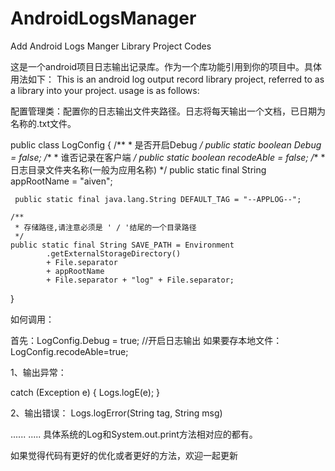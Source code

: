 # AndroidLogsManager
Add Android Logs Manger Library Project Codes

这是一个android项目日志输出记录库。作为一个库功能引用到你的项目中。具体用法如下：
This is an android log output record library project,  referred to as a library into your project.
usage is as follows:


配置管理类：配置你的日志输出文件夹路径。日志将每天输出一个文档，已日期为名称的.txt文件。

public class LogConfig {
	/**
	 * 是否开启Debug
	 */
	public static boolean Debug = false;
	/**
	 * 谁否记录在客户端
	 */
	public static boolean recodeAble = false;
	/**
	 * 日志目录文件夹名称(一般为应用名称)
	 */
	public static final String appRootName = "aiven";
	
	 public static final java.lang.String DEFAULT_TAG = "--APPLOG--";

	/**
	 * 存储路径,请注意必须是 ' / '结尾的一个目录路径
	 */
	public static final String SAVE_PATH = Environment
			.getExternalStorageDirectory()
			+ File.separator
			+ appRootName
			+ File.separator + "log" + File.separator;
}




如何调用：

首先：LogConfig.Debug = true; //开启日志输出
如果要存本地文件：LogConfig.recodeAble=true;

1、输出异常：
 
 catch (Exception e) {
      Logs.logE(e);
      }
      
2、输出错误：
      Logs.logError(String tag, String msg)
      
......
.....
具体系统的Log和System.out.print方法相对应的都有。

如果觉得代码有更好的优化或者更好的方法，欢迎一起更新
